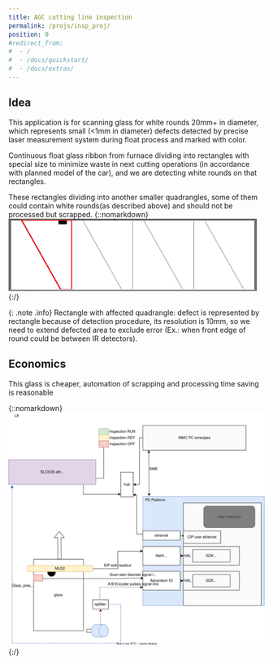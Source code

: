 ```yaml
---
title: AGC cutting line inspection
permalink: /projs/insp_proj/
position: 0
#redirect_from:
#  - /
#  - /docs/quickstart/
#  - /docs/extras/
---
```


## Idea
This application is for scanning glass for white rounds 20mm+ in diameter, which represents small (<1mm in diameter) defects detected by precise laser measurement system during float process and marked with color.

Continuous float glass ribbon from furnace dividing into rectangles with special size to minimize waste in next cutting operations (in accordance with planned model of the car), and we are detecting white rounds on that rectangles.

These rectangles dividing into another smaller quadrangles, some of them could contain white rounds(as described above) and should not be processed but scrapped.
{::nomarkdown}
<img src="/img/rectangle.png">
{:/}

{: .note .info}
Rectangle with affected quadrangle: defect is represented by rectangle because of detection procedure, its resolution is 10mm, so we need to extend defected area to exclude error (Ex.: when front edge of round could be between IR detectors).

## Economics

This glass is cheaper, automation of scrapping and processing time saving is reasonable





{::nomarkdown}
<img src="/img/Inspection Platform Dataflow-schema.drawio.svg">
{:/}
